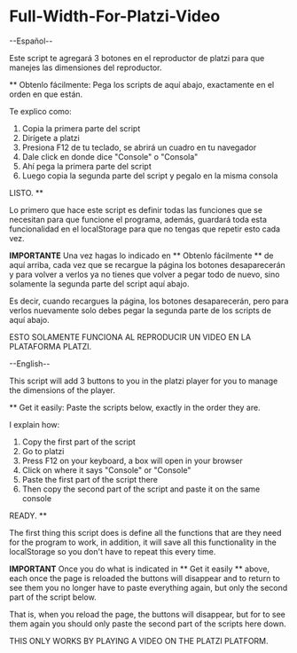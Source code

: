 # Full-Width-For-Platzi-Video

 --Español--

  Este script te agregará 3 botones en el reproductor de platzi
  para que manejes las dimensiones del reproductor.

  ** Obtenlo fácilmente:
  Pega los scripts de aquí abajo, exactamente en el orden en que están.

  Te explico como:
  1. Copia la primera parte del script
  2. Dirígete a platzi
  3. Presiona F12 de tu teclado, se abrirá un cuadro en tu navegador
  4. Dale click en donde dice "Console" o "Consola" 
  5. Ahí pega la primera parte del script
  6. Luego copia la segunda parte del script y pegalo en la misma consola
  
  LISTO.
  **

  Lo primero que hace este script es definir todas las funciones que se
  necesitan para que funcione el programa, además, guardará toda esta
  funcionalidad en el localStorage para que no tengas que repetir esto 
  cada vez.

  **IMPORTANTE**
  Una vez hagas lo indicado en ** Obtenlo fácilmente ** de aquí arriba, cada
  vez que se recargue la página los botones desaparecerán y para volver
  a verlos ya no tienes que volver a pegar todo de nuevo, sino solamente 
  la segunda parte del script aquí abajo.

  Es decir, cuando recargues la página, los botones desaparecerán, pero para
  verlos nuevamente solo debes pegar la segunda parte de los scripts de aquí
  abajo.

  ESTO SOLAMENTE FUNCIONA AL REPRODUCIR UN VIDEO EN LA PLATAFORMA PLATZI.







  --English--

  This script will add 3 buttons to you in the platzi player
  for you to manage the dimensions of the player.

  ** Get it easily:
  Paste the scripts below, exactly in the order they are.

  I explain how:
  1. Copy the first part of the script
  2. Go to platzi
  3. Press F12 on your keyboard, a box will open in your browser
  4. Click on where it says "Console" or "Console"
  5. Paste the first part of the script there
  6. Then copy the second part of the script and paste it on the same console
  
  READY.
  **

  The first thing this script does is define all the functions that are
  they need for the program to work, in addition, it will save all this
  functionality in the localStorage so you don't have to repeat this
  every time.

  **IMPORTANT**
  Once you do what is indicated in ** Get it easily ** above, each
  once the page is reloaded the buttons will disappear and to return
  to see them you no longer have to paste everything again, but only
  the second part of the script below.

  That is, when you reload the page, the buttons will disappear, but for
  to see them again you should only paste the second part of the scripts here
  down.

  THIS ONLY WORKS BY PLAYING A VIDEO ON THE PLATZI PLATFORM.
